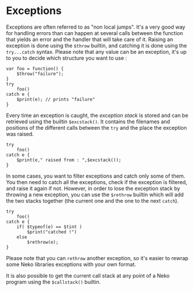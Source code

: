 # Exceptions

Exceptions are often referred to as "non local jumps". It's a very good way for handling errors than can happen at several calls between the function that yields an error and the handler that will take care of it. Raising an exception is done using the `$throw` builtin, and catching it is done using the `try...catch` syntax. Please note that any value can be an exception, it's up to you to decide which structure you want to use :

```neko
var foo = function() {
	$throw("failure");
}
try
	foo()
catch e {
	$print(e); // prints "failure"
}
```

Every time an exception is caught, the *exception stack* is stored and can be retrieved using the builtin `$excstack()`. It contains the filenames and positions of the different calls between the `try` and the place the exception was raised.

```neko
try
	foo()
catch e {
	$print(e," raised from : ",$excstack());
}
```

In some cases, you want to filter exceptions and catch only some of them. You then need to catch all the exceptions, check if the exception is filtered, and raise it again if not. However, in order to lose the exception stack by throwing a new exception, you can use the `$rethrow` builtin which will add the two stacks together (the current one and the one to the next `catch`).

```neko
try
	foo()
catch e {
	if( $typeof(e) == $tint )
		$print("catched !")
	else
		$rethrow(e);
}
```

Please note that you can `rethrow` another exception, so it's easier to rewrap some Neko libraries exceptions with your own format.

It is also possible to get the current call stack at any point of a Neko program using the `$callstack()` builtin.

